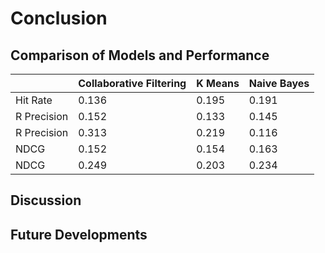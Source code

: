 # Conclusion
<!-- KR putting down some ideas here if helpful to you -->

## Comparison of Models and Performance
<!-- How did individual modeling approches compare to each other and score? You can include the three sets of model metrics charts here side by side in a table -->

|             | Collaborative Filtering | K Means | Naive Bayes |
|-------------|-------------------------|---------|-------------|
| Hit Rate    | 0.136                   | 0.195   | 0.191       |
| R Precision | 0.152                   | 0.133   | 0.145       |
| R Precision | 0.313                   | 0.219   | 0.116       |
| NDCG        | 0.152                   | 0.154   | 0.163       |
| NDCG        | 0.249                   | 0.203   | 0.234       |

## Discussion
<!-- How did we do overall? Are the scores comparable to other models? Is there a chance that some of our predictions were better than what was in the original playlists? -->

## Future Developments
<!-- Could we incorporate additional data, like Genre, into a future iteration -->
<!-- Would we want to adapt the code for scalability and performance -->
<!-- Could we extend these approaches to another task, e.g., predicting courses you may like based on your course reviews and others' course reviews, as well as you major and other courses in your Crimson Cart? -->
